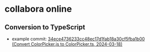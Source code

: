 # collabora online

## Conversion to TypeScript

- example commit: [34ece4736233cc48ec17d1fab18a30cf5fba1b00 (Convert ColorPicker.js to ColorPicker.ts, 2024-03-18)](https://github.com/CollaboraOnline/online/commit/34ece4736233cc48ec17d1fab18a30cf5fba1b00)
